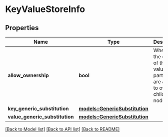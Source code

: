 # KeyValueStoreInfo

## Properties

Name | Type | Description | Notes
------------ | ------------- | ------------- | -------------
**allow_ownership** | **bool** | Whether the entries of the key-value partition are allowed to own child nodes. | 
**key_generic_substitution** | [**models::GenericSubstitution**](GenericSubstitution.md) |  | 
**value_generic_substitution** | [**models::GenericSubstitution**](GenericSubstitution.md) |  | 

[[Back to Model list]](../README.md#documentation-for-models) [[Back to API list]](../README.md#documentation-for-api-endpoints) [[Back to README]](../README.md)


